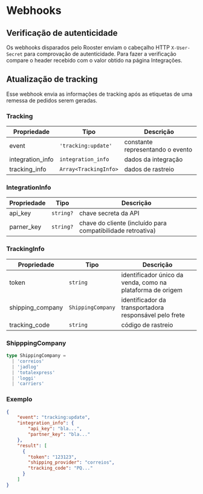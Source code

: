 # Webhooks

## Verificação de autenticidade

Os webhooks disparados pelo Rooster enviam o cabeçalho HTTP `X-User-Secret` para comprovação de autenticidade. Para fazer a verificação compare o header recebido com o valor obtido na página Integrações.

## Atualização de tracking

Esse webhook envia as informações de tracking após as etiquetas de uma remessa de pedidos serem geradas.

### Tracking

| Propriedade       | Tipo                  | Descrição                                 |
| ---               | ---                   | ---                                       |
| event             | `'tracking:update'`   | constante representando o evento          |
| integration_info  | `integration_info`    | dados da integração                       |
| tracking_info     | `Array<TrackingInfo>` | dados de rastreio                         |

### IntegrationInfo

| Propriedade       | Tipo                  | Descrição                                                   |
| ---               | ---                   | ---                                                         |
| api_key           | `string?`             | chave secreta da API                                        |
| parner_key        | `string?`             | chave do cliente (incluído para compatibilidade retroativa) |


### TrackingInfo

| Propriedade       | Tipo                  | Descrição                                                   |
| ---               | ---                   | ---                                                         |
| token             | `string`              | identificador único da venda, como na plataforma de origem  |
| shipping_company  | `ShippingCompany`     | identificador da transportadora responsável pelo frete      |
| tracking_code     | `string`              | código de rastreio                                          |

### ShipppingCompany

```typescript
type ShippingCompany =
  | 'correios'
  | 'jadlog'
  | 'totalexpress'
  | 'loggi'
  | 'carriers'
```

### Exemplo

```json
{
    "event": "tracking:update",
    "integration_info": {
        "api_key": "bla...",
        "partner_key": "bla..."
    },
    "result": [
      {
        "token": "123123",
        "shipping_provider": "correios",
        "tracking_code": "PQ..."
      }
    ]
}
```

